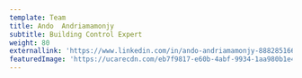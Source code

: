 ```yaml
---
template: Team
title: Ando  Andriamamonjy
subtitle: Building Control Expert
weight: 80
externallink: 'https://www.linkedin.com/in/ando-andriamamonjy-888285166/'
featuredImage: 'https://ucarecdn.com/eb7f9817-e60b-4abf-9934-1aa980b1e40c/'
---
```


